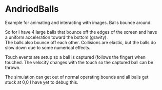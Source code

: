# AndriodBalls
Example for animating and interacting with images.  Balls bounce around.

So for I have 4 large balls that bounce off the edges of the screen and have a uniform acceleration toward the bottom (gravity).  
The balls also bounce off each other.  Collisions are elastic, but the balls do slow down due to some numerical effects.

Touch events are setup so a ball is captured (follows the finger) when touched.  The velocity changes with the touch so the 
captured ball can be thrown.  

The simulation can get out of normal operating bounds and all balls get stuck at 0,0   I have yet to debug this.

